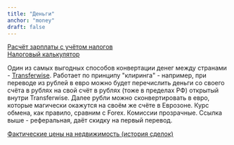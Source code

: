 ```yaml
---
title: "Деньги"
anchor: "money"
draft: false
---
```


[Расчёт зарплаты с учётом налогов](https://ie.thesalarycalculator.co.uk/m/)  
[Налоговый калькулятор](http://services.deloitte.ie/tc/)

Один из самых выгодных способов конвертации денег между странами - [Transferwise](https://transferwise.com/u/andreil98). Работает по принципу "клиринга" - например, при переводе из рублей в евро можно будет перечислить деньги со своего счёта в рублях на свой счёт в рублях (тоже в пределах РФ) открытый внутри Transferwise. Далее рубли можно сконвертировать в евро, которые магически окажутся на своём же счёте в Еврозоне. Курс обмена, как правило, сравним с Forex. Комиссии прозрачные. Ссылка выше - реферальная, даёт скидку на первый перевод.

[Фактические цены на недвижимость (история сделок)](https://www.propertypriceregister.ie/)

